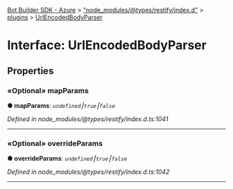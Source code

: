 [Bot Builder SDK - Azure](../README.md) > ["node_modules/@types/restify/index.d"](../modules/_node_modules__types_restify_index_d_.md) > [plugins](../modules/_node_modules__types_restify_index_d_.plugins.md) > [UrlEncodedBodyParser](../interfaces/_node_modules__types_restify_index_d_.plugins.urlencodedbodyparser.md)



# Interface: UrlEncodedBodyParser


## Properties
<a id="mapparams"></a>

### «Optional» mapParams

**●  mapParams**:  *`undefined`⎮`true`⎮`false`* 

*Defined in node_modules/@types/restify/index.d.ts:1041*





___

<a id="overrideparams"></a>

### «Optional» overrideParams

**●  overrideParams**:  *`undefined`⎮`true`⎮`false`* 

*Defined in node_modules/@types/restify/index.d.ts:1042*





___



